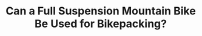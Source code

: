---
layout: community
category: community
title: "Can a Full Suspension Mountain Bike Be Used for Bikepacking?"
description: "Does anyone here go bikepacking with a full suspension mountain bike? I'm having trouble figuring out where to put all my stuff. Would you share pictures of your bike setup? I have my full suspension set up for bike packing. The ortleib fork packs on the front and the Topeak rack with ortleib packs on the back. "
isTopLevel: false
isSingleLevel: false
isArticle: false
datePublished: 2022-07-15 08:57:00 +0300
dateModified: 2022-07-15 08:57:00 +0300
published: false
---